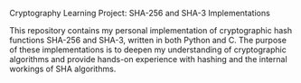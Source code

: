 Cryptography Learning Project: SHA-256 and SHA-3 Implementations

This repository contains my personal implementation of cryptographic hash functions SHA-256 and SHA-3, written in both Python and C. The purpose of these implementations is to deepen my understanding of cryptographic algorithms and provide hands-on experience with hashing and the internal workings of SHA algorithms.
